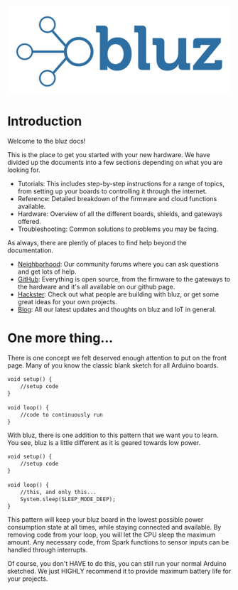 ![logo](img/logo_nobg.png)

# Introduction
Welcome to the bluz docs!

This is the place to get you started with your new hardware. We have divided up the documents into a few sections depending on what you are looking for.

* Tutorials: This includes step-by-step instructions for a range of topics, from setting up your boards to controlling it through the internet.
* Reference: Detailed breakdown of the firmware and cloud functions available.
* Hardware: Overview of all the different boards, shields, and gateways offered.
* Troubleshooting: Common solutions to problems you may be facing.


As always, there are plently of places to find help beyond the documentation.

* [Neighborhood](http://neighborhood.bluz.io/): Our community forums where you can ask questions and get lots of help.
* [GitHub](https://github.com/bluzDK): Everything is open source, from the firmware to the gateways to the hardware and it's all available on our github page.
* [Hackster](https://www.hackster.io/bluz): Check out what people are building with bluz, or get some great ideas for your own projects.
* [Blog](http://blog.bluz.io/): All our latest updates and thoughts on bluz and IoT in general.

# One more thing...
There is one concept we felt deserved enough attention to put on the front page. Many of you know the classic blank sketch for all Arduino boards.

    void setup() {
        //setup code
    }

    void loop() {
        //code to continuously run
    }

With bluz, there is one addition to this pattern that we want you to learn. You see, bluz is a little different as it is geared towards low power.

    void setup() {
        //setup code
    }

    void loop() {
        //this, and only this...
        System.sleep(SLEEP_MODE_DEEP);
    }

This pattern will keep your bluz board in the lowest possible power consumption state at all times, while staying connected and available. By removing code from
your loop, you will let the CPU sleep the maximum amount. Any necessary code, from Spark functions to sensor inputs can be handled through interrupts.

Of course, you don't HAVE to do this, you can still run your normal Arduino sketched. We just HIGHLY recommend it to provide maximum battery life for your projects.